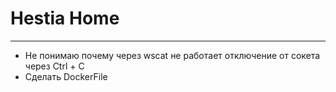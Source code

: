 # Hestia Home
***

- Не понимаю почему через wscat не работает отключение от сокета через Ctrl + C
- Сделать DockerFile